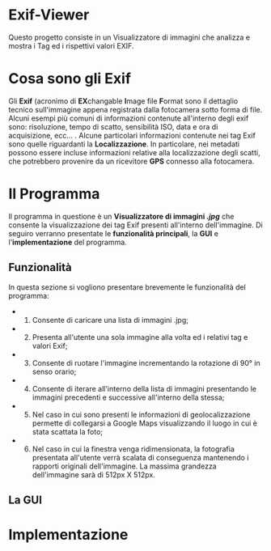 # Exif-Viewer
Questo progetto consiste in un Visualizzatore di immagini che analizza e mostra i Tag ed i rispettivi valori EXIF.

# Cosa sono gli Exif
Gli **Exif** (acronimo di **EX**changable **I**mage file **F**ormat sono il dettaglio tecnico sull'immagine appena registrata dalla fotocamera sotto forma di file. Alcuni esempi più comuni di informazioni contenute all'interno degli exif sono: risoluzione, tempo di scatto, sensibilità ISO, data e ora di acquisizione, ecc... . 
Alcune particolari informazioni contenute nei tag Exif sono quelle riguardanti la **Localizzazione**. In particolare, nei metadati possono essere incluse informazioni relative alla localizzazione degli scatti, che potrebbero provenire da un ricevitore **GPS** connesso alla fotocamera.

# Il Programma
Il programma in questione è un **Visualizzatore di immagini _.jpg_** che consente la visualizzazione dei tag Exif presenti all'interno dell'immagine. Di seguiro verranno presentate le **funzionalità principali**, la **GUI** e l'**implementazione** del programma.

## Funzionalità
In questa sezione si vogliono presentare brevemente le funzionalità del programma:
* 1. Consente di caricare una lista di immagini .jpg;
* 2. Presenta all'utente una sola immagine alla volta ed i relativi tag e valori Exif;
* 3. Consente di ruotare l'immagine incrementando la rotazione di 90° in senso orario;
* 4. Consente di iterare all'interno della lista di immagini presentando le immagini precedenti e successive all'interno della stessa;
* 5. Nel caso in cui sono presenti le informazioni di geolocalizzazione permette di collegarsi a Google Maps visualizzando il luogo in cui è stata scattata la foto;
* 6. Nel caso in cui la finestra venga ridimensionata, la fotografia presentata all'utente verrà scalata di conseguenza mantenendo i rapporti originali dell'immagine. La massima grandezza dell'immagine sarà di 512px X 512px.

## La GUI

## 

# Implementazione
